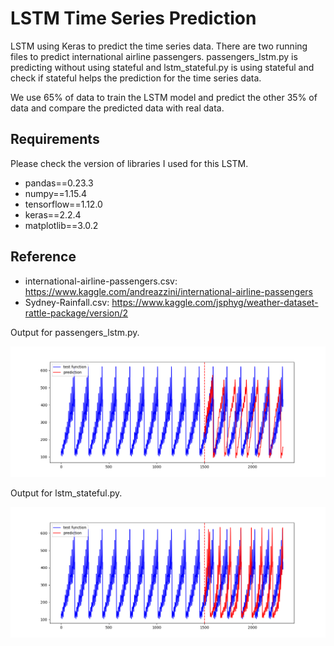 # LSTM Time Series Prediction
LSTM using Keras to predict the time series data. There are two running files to predict international airline passengers. passengers_lstm.py is predicting without using stateful and lstm_stateful.py is using stateful and check if stateful helps the prediction for the time series data.

We use 65% of data to train the LSTM model and predict the other 35% of data and compare the predicted data with real data.

## Requirements
Please check the version of libraries I used for this LSTM.

- pandas==0.23.3
- numpy==1.15.4
- tensorflow==1.12.0
- keras==2.2.4
- matplotlib==3.0.2

## Reference
- international-airline-passengers.csv: https://www.kaggle.com/andreazzini/international-airline-passengers
- Sydney-Rainfall.csv: https://www.kaggle.com/jsphyg/weather-dataset-rattle-package/version/2



Output for passengers_lstm.py.

![](images/passengers_lstm.png)

Output for lstm_stateful.py.

![](images/lstm_stateful.png)


